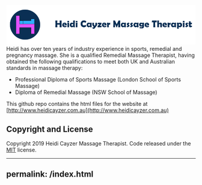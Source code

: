 
![Heidi Cayzer Massage Therapist](assets/img/heidicayzer_hdr.png)
Heidi has over ten years of industry experience in sports, remedial and pregnancy massage. She is a qualified Remedial Massage Therapist, having obtained the following qualifications to meet both UK and Australian standards in massage therapy:

* Professional Diploma of Sports Massage (London School of Sports Massage)
* Diploma of Remedial Massage (NSW School of Massage)

This github repo contains the html files for the website at [http://www.heidicayzer.com.au](http://www.heidicayzer.com.au)

## Copyright and License

Copyright 2019 Heidi Cayzer Massage Therapist. Code released under the [MIT](https://github.com/BlackrockDigital/startbootstrap-blog-post/blob/gh-pages/LICENSE) license.

---
permalink: /index.html
---
